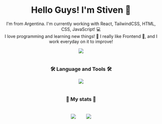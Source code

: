 <div align="center">
  <h1>Hello Guys! I'm Stiven 🦎</h1>
  <p>
   I'm from Argentina. I'm currently working with React, TailwindCSS, HTML, CSS, JavaScript! 💻<br>
  I love programming and learning new things! 🚀 I really like Frontend 🎨, and I work everyday on it to improve!</p>
  <a href="https://www.linkedin.com/in/airtor-stiven-vusanovich-2a6358261/" target="_blank">
    <img src="https://img.shields.io/badge/LinkedIn-0077B5?style=for-the-badge&logo=linkedin&logoColor=white" />
  </a>
</div>
<div align="center">
  <br>
  <h3> 🛠️ Language and Tools 🛠️</h2>
  <img src="https://skillicons.dev/icons?i=js,react,py,html,css,tailwind,sass,git,vite,figma,nodejs,ts,nextjs,electron" />
</div>
<div align="center">
  <br>
  <h3> 🚀 My stats 🚀</h2>
  <br>
  

  <img align="center" src="github-readme-stats-lovat-eight-62.vercel.app/api?username=StivenCodess&show_icons=true&theme=dracula&hide_border=true&border_radius=20"/>
  <span>ㅤㅤ</span>
  <img align="center" src="github-readme-stats-lovat-eight-62.vercel.app/api/top-langs/?username=StivenCodess&theme=dracula&hide_border=true&border_radius=20&layout=compact"/>
</div>




